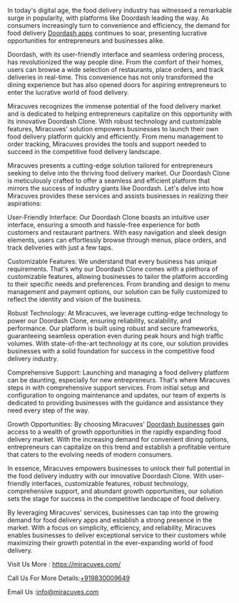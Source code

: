 In today's digital age, the food delivery industry has witnessed a remarkable surge in popularity, with platforms like Doordash leading the way. As consumers increasingly turn to convenience and efficiency, the demand for food delivery </body><a href="https://miracuves.com/product/doordash-clone/">Doordash apps</a> continues to soar, presenting lucrative opportunities for entrepreneurs and businesses alike.

Doordash, with its user-friendly interface and seamless ordering process, has revolutionized the way people dine. From the comfort of their homes, users can browse a wide selection of restaurants, place orders, and track deliveries in real-time. This convenience has not only transformed the dining experience but has also opened doors for aspiring entrepreneurs to enter the lucrative world of food delivery.

Miracuves recognizes the immense potential of the food delivery market and is dedicated to helping entrepreneurs capitalize on this opportunity with its innovative Doordash Clone. With robust technology and customizable features, Miracuves' solution empowers businesses to launch their own food delivery platform quickly and efficiently. From menu management to order tracking, Miracuves provides the tools and support needed to succeed in the competitive food delivery landscape.

Miracuves presents a cutting-edge solution tailored for entrepreneurs seeking to delve into the thriving food delivery market. Our Doordash Clone is meticulously crafted to offer a seamless and efficient platform that mirrors the success of industry giants like Doordash. Let's delve into how Miracuves provides these services and assists businesses in realizing their aspirations:

User-Friendly Interface:
Our Doordash Clone boasts an intuitive user interface, ensuring a smooth and hassle-free experience for both customers and restaurant partners. With easy navigation and sleek design elements, users can effortlessly browse through menus, place orders, and track deliveries with just a few taps.

Customizable Features:
We understand that every business has unique requirements. That's why our Doordash Clone comes with a plethora of customizable features, allowing businesses to tailor the platform according to their specific needs and preferences. From branding and design to menu management and payment options, our solution can be fully customized to reflect the identity and vision of the business.

Robust Technology:
At Miracuves, we leverage cutting-edge technology to power our Doordash Clone, ensuring reliability, scalability, and performance. Our platform is built using robust and secure frameworks, guaranteeing seamless operation even during peak hours and high traffic volumes. With state-of-the-art technology at its core, our solution provides businesses with a solid foundation for success in the competitive food delivery industry.

Comprehensive Support:
Launching and managing a food delivery platform can be daunting, especially for new entrepreneurs. That's where Miracuves steps in with comprehensive support services. From initial setup and configuration to ongoing maintenance and updates, our team of experts is dedicated to providing businesses with the guidance and assistance they need every step of the way.

Growth Opportunities:
By choosing Miracuves' </body><a href="https://miracuves.com/product/doordash-clone/">Doordash businesses</a> gain access to a wealth of growth opportunities in the rapidly expanding food delivery market. With the increasing demand for convenient dining options, entrepreneurs can capitalize on this trend and establish a profitable venture that caters to the evolving needs of modern consumers.

In essence, Miracuves empowers businesses to unlock their full potential in the food delivery industry with our innovative Doordash Clone. With user-friendly interfaces, customizable features, robust technology, comprehensive support, and abundant growth opportunities, our solution sets the stage for success in the competitive landscape of food delivery.

By leveraging Miracuves' services, businesses can tap into the growing demand for food delivery apps and establish a strong presence in the market. With a focus on simplicity, efficiency, and reliability, Miracuves enables businesses to deliver exceptional service to their customers while maximizing their growth potential in the ever-expanding world of food delivery.



Visit Us More : https://miracuves.com/

Call Us For More Details:<a href="https://miracuves.com/">+919830009649</a>

Email Us :info@miracuves.com
